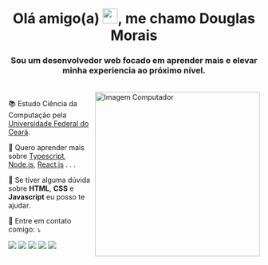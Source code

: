 <h1 align="center">Olá amigo(a) <img src="https://raw.githubusercontent.com/kaueMarques/kaueMarques/master/hi.gif" width="30px">, me chamo Douglas Morais</h1>
<h3 align="center">Sou um desenvolvedor web focado em aprender mais e elevar minha experiencia ao próximo nível.</h3>

</br>
<img src="https://raw.githubusercontent.com/MicaelliMedeiros/micaellimedeiros/master/image/computer-illustration.png" min-width="330px" max-width="330px" width="330px" align="right" alt="Imagem Computador">

<p align="left"> 
  📚 Estudo Ciência da Computação pela <a href="https://www.ufc.br/">Universidade Federal do Ceará</a>.
</p>

<p align="left">
  🦄 Quero aprender mais sobre <a href="https://www.typescriptlang.org/">Typescript</a>, <a href="https://nodejs.org/">Node.js</a>, <a href="https://reactjs.org/">React.js</a> . . .
</p>

<p align="left">
  💼 Se tiver alguma dúvida sobre <b>HTML</b>, <b>CSS</b> e <b>Javascript</b> eu posso te ajudar.
</p>

<p align="left">
  💌 Entre em contato comigo: ⤵️
</p>

<p align="left">
  <a href="mailto:douglasmoraisdev@gmail.com" alt="Gmail" target="self">
  <img src="https://img.shields.io/badge/-Gmail-FF0000?style=flat-square&labelColor=FF0000&logo=gmail&logoColor=white" /></a>

  <a href="https://www.linkedin.com/in/douglasmorais" alt="Linkedin" target="_blank">
  <img src="https://img.shields.io/badge/-Linkedin-0e76a8?style=flat-square&logo=Linkedin&logoColor=white" /></a>

  <a href="https://web.whatsapp.com/send?phone=5588996776422" alt="WhatsApp" target="_blank">
  <img src="https://img.shields.io/badge/-WhatsApp-25d366?style=flat-square&labelColor=25d366&logo=whatsapp&logoColor=white"/></a>

  <a href="https://twitter.com/JDouglas_Morais" alt="Twitter" target="_blank">
  <img src="https://img.shields.io/badge/-Twitter-00ACEE?style=flat-square&labelColor=00ACEE&logo=twitter&logoColor=white"/></a>

  <a href="https://www.instagram.com/douglas_moraiis" alt="Instagram" target="_blank">
  <img src="https://img.shields.io/badge/-Instagram-DF0174?style=flat-square&labelColor=DF0174&logo=instagram&logoColor=white"/></a>
</p>  
